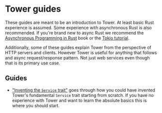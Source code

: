 # Tower guides

These guides are meant to be an introduction to Tower. At least basic Rust
experience is assumed. Some experience with asynchronous Rust is also
recommended. If you're brand new to async Rust we recommend the [Asynchronous
Programming in Rust][async-book] book or the [Tokio tutorial][tokio-tutorial].

Additionally, some of these guides explain Tower from the perspective of HTTP
servers and clients. However Tower is useful for anything that follows and async
request/response pattern. Not just web services even though that is its primary
use case.

## Guides

- ["Inventing the `Service` trait"][invent] goes through how you could have
  invented Tower's fundamental `Service` trait starting from scratch. If you
  have no experience with Tower and want to learn the absolute basics this is
  where you should start.

[async-book]: https://rust-lang.github.io/async-book/
[tokio-tutorial]: https://tokio.rs/tokio/tutorial
[invent]: https://github.com/tower-rs/tower/blob/master/guides/inventing-service.md
